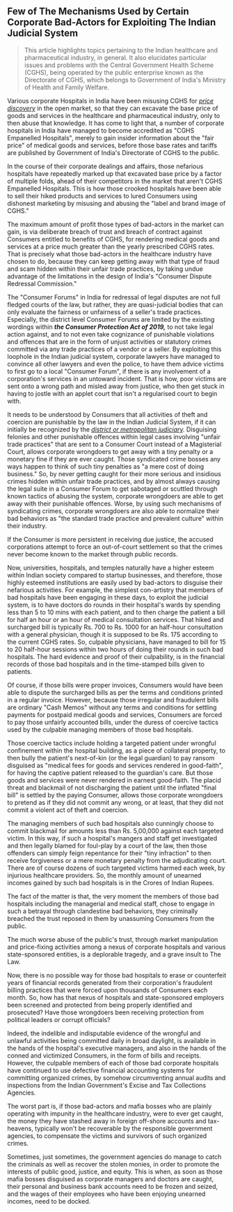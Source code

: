## Few of The Mechanisms Used by Certain Corporate Bad-Actors for Exploiting The Indian Judicial System

>This article highlights topics pertaining to the Indian healthcare and pharmaceutical industry, in general. It also elucidates particular issues and problems with the Central Government Health Scheme (CGHS), being operated by the public enterprise known as the Directorate of CGHS, which belongs to Government of India's Ministry of Health and Family Welfare. 

Various corporate Hospitals in India have been misusing CGHS for *[price discovery](https://en.wikipedia.org/wiki/Price_discovery)* in the open market, so that they can excavate the base price of goods and services in the healthcare and pharmaceutical industry, only to then abuse that knowledge. It has come to light that, a number of corporate hospitals in India have managed to become accredited as "CGHS Empanelled Hospitals", merely to gain insider information about the "fair price" of medical goods and services, before those base rates and tariffs are published by Government of India's Directorate of CGHS to the public. 

In the course of their corporate dealings and affairs, those nefarious hospitals have repeatedly marked up that excavated base price by a factor of multiple folds, ahead of their competitors in the market that aren't CGHS Empanelled Hospitals. This is how those crooked hospitals have been able to sell their hiked products and services to lured Consumers using dishonest marketing by misusing and abusing the "label and brand image of CGHS." 

The maximum amount of profit those types of bad-actors in the market can gain, is via deliberate breach of trust and breach of contract against Consumers entitled to benefits of CGHS, for rendering medical goods and services at a price much greater than the yearly prescribed CGHS rates. That is precisely what those bad-actors in the healthcare industry have chosen to do, because they can keep getting away with that type of fraud and scam hidden within their unfair trade practices, by taking undue advantage of the limitations in the design of India's "Consumer Dispute Redressal Commission."

The "Consumer Forums" in India for redressal of legal disputes are not full fledged courts of the law, but rather, they are quasi-judicial bodies that can only evaluate the fairness or unfairness of a seller's trade practices. Especially, the district level Consumer Forums are limited by the existing wordings within ***the Consumer Protection Act of 2019,*** to not take legal action against, and to not even take cognizance of punishable violations and offences that are in the form of unjust activities or statutory crimes committed via any trade practices of a vendor or a seller. By exploiting this loophole in the Indian judicial system, corporate lawyers have managed to convince all other lawyers and even the police, to have them advice victims to first go to a local "Consumer Forum", if there is any involvement of a corporation's services in an untoward incident. That is how, poor victims are sent onto a wrong path and misled away from justice, who then get stuck in having to jostle with an applet court that isn't a regularised court to begin with. 

It needs to be understood by Consumers that all activities of theft and coercion are punishable by the law in the Indian Judicial System, if it can initially be recognized by the *[district or metropolitan judiciary](https://en.wikipedia.org/wiki/Judiciary_of_India#Courts_Structure).* Disguising felonies and other punishable offences within legal cases involving "unfair trade practices" that are sent to a Consumer Court instead of a Magisterial Court, allows corporate wrongdoers to get away with a tiny penalty or a monetary fine if they are ever caught. Those syndicated crime bosses any ways happen to think of such tiny penalties as "a mere cost of doing business." So, by never getting caught for their more serious and insidious crimes hidden within unfair trade practices, and by almost always causing the legal suite in a Consumer Forum to get sabotaged or scuttled through known tactics of abusing the system, corporate wrongdoers are able to get away with their punishable offences. Worse, by using such mechanisms of syndicating crimes, corporate wrongdoers are also able to normalize their bad behaviors as "the standard trade practice and prevalent culture" within their industry. 

If the Consumer is more persistent in receiving due justice, the accused corporations attempt to force an out-of-court settlement so that the crimes never become known to the market through public records.  

Now, universities, hospitals, and temples naturally have a higher esteem within Indian society compared to startup businesses, and therefore, those highly esteemed institutions are easily used by bad-actors to disguise their nefarious activities. For example, the simplest con-artistry that members of bad hospitals have been engaging in these days, to exploit the judicial system, is to have doctors do rounds in their hospital's wards by spending less than 5 to 10 mins with each patient, and to then charge the patient a bill for half an hour or an hour of medical consultation services. That hiked and surcharged bill is typically Rs. 700 to Rs. 1000 for an half-hour consultation with a general physician, though it is supposed to be Rs. 175 according to the current CGHS rates. So, culpable physicians, have managed to bill for 15 to 20 half-hour sessions within two hours of doing their rounds in such bad hospitals. The hard evidence and proof of their culpability, is in the financial records of those bad hospitals and in the time-stamped bills given to patients. 

Of course, if those bills were proper invoices, Consumers would have been able to dispute the surcharged bills as per the terms and conditions printed in a regular invoice. However, because those irregular and fraudulent bills are ordinary "Cash Memos" without any terms and conditions for settling payments for postpaid medical goods and services, Consumers are forced to pay those unfairly accounted bills, under the duress of coercive tactics used by the culpable managing members of those bad hospitals. 

Those coercive tactics include holding a targeted patient under wrongful confinement within the hospital building, as a piece of collateral property, to then bully the patient's next-of-kin (or the legal guardian) to pay ransom disguised as "medical fees for goods and services rendered in good-faith", for having the captive patient released to the guardian's care. But those goods and services were never rendered in earnest good-faith. The placid threat and blackmail of not discharging the patient until the inflated "final bill" is settled by the paying Consumer, allows those corporate wrongdoers to pretend as if they did not commit any wrong, or at least, that they did not commit a violent act of theft and coercion. 

The managing members of such bad hospitals also cunningly choose to commit blackmail for amounts less than Rs. 5,00,000 against each targeted victim. In this way, if such a hospital's mangers and staff get investigated and then legally blamed for foul-play by a court of the law, then those offenders can simply feign repentance for their "tiny infraction" to then receive forgiveness or a mere monetary penalty from the adjudicating court. There are of course dozens of such targeted victims harmed each week, by injurious healthcare providers. So, the monthly amount of unearned incomes gained by such bad hospitals is in the Crores of Indian Rupees. 

The fact of the matter is that, the very moment the members of those bad hospitals including the managerial and medical staff, chose to engage in such a betrayal through clandestine bad behaviors, they criminally breached the trust reposed in them by unassuming Consumers from the public. 

The much worse abuse of the public's trust, through market manipulation and price-fixing activities among a nexus of corporate hospitals and various state-sponsored entities, is a deplorable tragedy, and a grave insult to The Law. 

Now, there is no possible way for those bad hospitals to erase or counterfeit years of financial records generated from their corporation's fraudulent billing practices that were forced upon thousands of Consumers each month. So, how has that nexus of hospitals and state-sponsored employers been screened and protected from being properly identified and prosecuted? Have those wrongdoers been receiving protection from political leaders or corrupt officials? 

Indeed, the indelible and indisputable evidence of the wrongful and unlawful activities being committed daily in broad daylight, is available in the hands of the hospital's executive managers, and also in the hands of the conned and victimized Consumers, in the form of bills and receipts. However, the culpable members of each of those bad corporate hospitals have continued to use defective financial accounting systems for committing organized crimes, by somehow circumventing annual audits and inspections from the Indian Government's Excise and Tax Collections Agencies. 

The worst part is, if those bad-actors and mafia bosses who are plainly operating with impunity in the healthcare industry, were to ever get caught, the money they have stashed away in foreign off-shore accounts and tax-heavens, typically won't be recoverable by the responsible government agencies, to compensate the victims and survivors of such organized crimes.  

Sometimes, just sometimes, the government agencies do manage to catch the criminals as well as recover the stolen monies, in order to promote the interests of public good, justice, and equity. This is when, as soon as those mafia bosses disguised as corporate managers and doctors are caught, their personal and business bank accounts need to be frozen and seized, and the wages of their employees who have been enjoying unearned incomes, need to be docked.  
